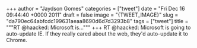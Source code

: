 
+++
author = "Jaydson Gomes"
categories = ["tweet"]
date = "Fri Dec 16 09:44:40 +0000 2011"
draft = false
image = "{TWEET_IMAGE}"
slug = "da790ec64abfcdc199631aeaa8690d6d7d3293b8"
tags = ["tweet"]
title = """RT @haacked: Microsoft is..."""
+++
RT @haacked: Microsoft is going to auto-update IE. If they really cared about the web, they'd auto-update it to Chrome.
